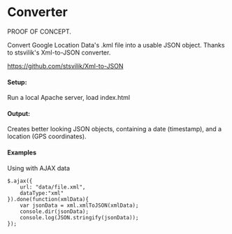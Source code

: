 Converter
===========

PROOF OF CONCEPT.

Convert Google Location Data's .kml file into a usable JSON object. Thanks to stsvilik's Xml-to-JSON converter.

https://github.com/stsvilik/Xml-to-JSON

#### Setup:

Run a local Apache server, load index.html

#### Output:

Creates better looking JSON objects, containing a date (timestamp), and a location (GPS coordinates).

#### Examples

Using with AJAX data

	$.ajax({
		url: "data/file.xml",
		dataType:"xml"
	}).done(function(xmlData){
		var jsonData = xml.xmlToJSON(xmlData);
		console.dir(jsonData);
		console.log(JSON.stringify(jsonData));
	});